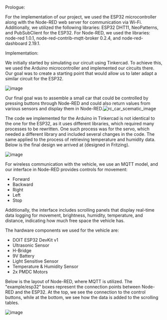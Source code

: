 
Prologue:

For the implementation of our project, we used the ESP32 microcontroller along with the Node-RED web server for communication via Wi-Fi. Additionally, we utilized the following libraries: ESP32 DHT11, NeoPatterns, and PubSubClient for the ESP32. For Node-RED, we used the libraries: node-red 1.0.1, node-red-contrib-mqtt-broker 0.2.4, and node-red-dashboard 2.19.1.

Implementation:

We initially started by simulating our circuit using Tinkercad. To achieve this, we used the Arduino microcontroller and implemented our circuits there. Our goal was to create a starting point that would allow us to later adapt a similar circuit for the ESP32.

![image](https://github.com/user-attachments/assets/a29727b6-8173-4e5f-bb41-a952c692ca62)

Our final goal was to assemble a small car that could be controlled by pressing buttons through Node-RED and could also return values from various sensors and display them in Node-RED.![rc_car_scematic_image](https://github.com/user-attachments/assets/c6d53005-9558-4f34-a277-29841a37aff6)

The code we implemented for the Arduino in Tinkercad is not identical to the one for the ESP32, as it uses different libraries, which required many processes to be rewritten. One such process was for the servo, which needed a different library and included several changes in the code. The same applied to the process of retrieving temperature and humidity data. Below is the final design we arrived at (designed in Fritzing).

![image](https://github.com/user-attachments/assets/29eb9b21-de26-4d43-abe9-4f3c65a20ee0)

For wireless communication with the vehicle, we use an MQTT model, and our interface in Node-RED provides controls for movement:

- Forward
- Backward
- Right
- Left
- Stop

Additionally, the interface includes scrolling panels that display real-time data logging for movement, brightness, humidity, temperature, and distance, indicating how much free space the vehicle has.

The hardware components we used for the vehicle are:

- DOIT ESP32 DevKit v1
- Ultrasonic Sensor
- H-Bridge
- 9V Battery
- Light Sensitive Sensor
- Temperature & Humidity Sensor
- 2x PMDC Motors

Below is the layout of Node-RED, where MQTT is utilized. The "example/esp32" boxes represent the connection points between Node-RED and the ESP32. At the top, we see the connection to the control buttons, while at the bottom, we see how the data is added to the scrolling tables.

![image](https://github.com/user-attachments/assets/dc53fd10-91ea-4c1f-9a49-2b1c22428ad9)
